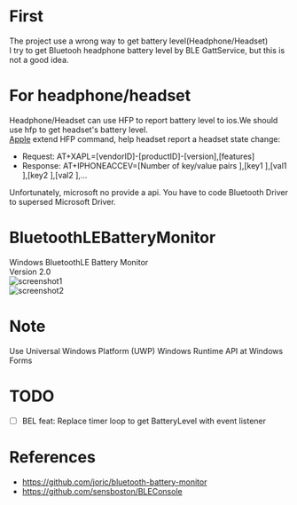 # First
The project use a wrong way to get battery level(Headphone/Headset)  
I try to get Bluetooh headphone battery level  by BLE GattService, but this is not a good idea.  

# For headphone/headset 
Headphone/Headset can use HFP to report battery level to ios.We should use hfp to get headset's battery level.    
[Apple](https://developer.apple.com/accessories/Accessory-Design-Guidelines.pdf) extend HFP command, help headset report a headset state change:  
- Request: AT+XAPL=[vendorID]-[productID]-[version],[features]
- Response: AT+IPHONEACCEV=[Number of key/value pairs ],[key1 ],[val1 ],[key2 ],[val2 ],...  


Unfortunately, microsoft no provide a api. You have to code Bluetooth Driver to supersed Microsoft Driver.  


# BluetoothLEBatteryMonitor
Windows BluetoothLE Battery Monitor  
Version 2.0  
![screenshot1](https://github.com/MUedsa/BluetoothLEBatteryMonitor/blob/v2.0/screenshot1.png?raw=true)  
![screenshot2](https://github.com/MUedsa/BluetoothLEBatteryMonitor/blob/v2.0/screenshot2.png?raw=true)  
# Note
Use Universal Windows Platform (UWP) Windows Runtime API at Windows Forms  
# TODO 
- [ ] BEL feat: Replace timer loop to get BatteryLevel with event listener  

# References
- https://github.com/joric/bluetooth-battery-monitor
- https://github.com/sensboston/BLEConsole
